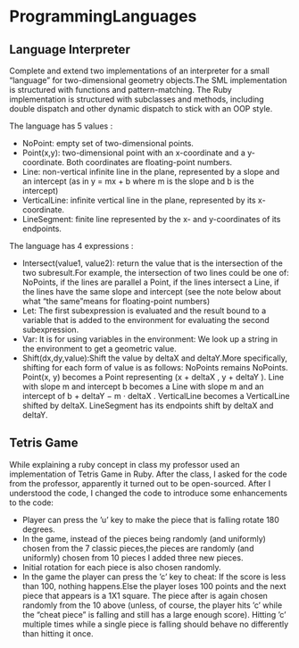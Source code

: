 # ProgrammingLanguages

## Language Interpreter 
Complete and extend two implementations of an interpreter for a small “language” for two-dimensional geometry objects.The SML implementation is structured with functions and pattern-matching. The Ruby implementation is structured with subclasses and methods, including double dispatch and other dynamic dispatch to stick with an OOP style.

The language has 5 values :
- NoPoint: empty set of two-dimensional points.
- Point(x,y): two-dimensional point with an x-coordinate and a y-coordinate. Both coordinates are floating-point numbers.
- Line: non-vertical infinite line in the plane, represented by a slope and an intercept (as in y = mx + b where m is the slope and b is the intercept)
- VerticalLine: infinite vertical line in the plane, represented by its x-coordinate.
- LineSegment: finite line represented by the x- and y-coordinates of its endpoints.

The language has 4 expressions :
- Intersect(value1, value2): return the value that is the intersection of the two subresult.For example, the intersection of two lines could be one of:
    NoPoints, if the lines are parallel
    a Point, if the lines intersect
    a Line, if the lines have the same slope and intercept (see the note below about what “the same”means for floating-point numbers)
- Let: The first subexpression is evaluated and the result bound to a variable that is added to the environment for evaluating the second subexpression.
- Var: It is for using variables in the environment: We look up a string in the environment to get a geometric value.
- Shift(dx,dy,value):Shift the value by deltaX and deltaY.More specifically, shifting for each form of value is as follows:
    NoPoints remains NoPoints.
    Point(x, y) becomes a Point representing (x + deltaX , y + deltaY ).
    Line with slope m and intercept b becomes a Line with slope m and an intercept of b + deltaY − m · deltaX .
    VerticalLine becomes a VerticalLine shifted by deltaX.
    LineSegment has its endpoints shift by deltaX and deltaY.
    
## Tetris Game 

While explaining a ruby concept in class my professor used an implementation of Tetris Game in Ruby. After the class, I asked for the code from the professor, apparently it turned out to be open-sourced. After I understood the code, I changed the code to introduce some enhancements to the code:

- Player can press the ’u’ key to make the piece that is falling rotate 180 degrees.
- In the game, instead of the pieces being randomly (and uniformly) chosen from the 7 classic pieces,the pieces are randomly (and uniformly) chosen from 10         pieces I added three new pieces. 
- Initial rotation for each piece is also chosen randomly.
- In the game the player can press the ’c’ key to cheat: If the score is less than 100, nothing happens.Else the player loses 100 points and the next piece that     appears is a 1X1 square. The piece after is again chosen randomly from the 10 above (unless, of course, the player hits ’c’ while the “cheat piece” is falling     and still has a large enough score). Hitting ’c’ multiple times while a single
  piece is falling should behave no differently than hitting it once.
